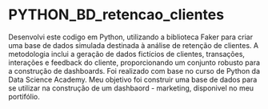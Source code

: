 # PYTHON_BD_retencao_clientes
Desenvolvi este codigo em Python, utilizando a biblioteca Faker para criar uma base de dados simulada destinada à análise de retenção de clientes. A metodologia inclui a geração de dados fictícios de clientes, transações, interações e feedback do cliente, proporcionando um conjunto robusto para a construção de dashboards. Foi realizado com base no curso de Python da Data Science Academy. Meu objetivo foi construir uma base de dados para se utilizar na construção de um dashbaord - marketing, disponivel no meu portifólio.
